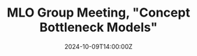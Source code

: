 ---
title: MLO Group Meeting, "Concept Bottleneck Models"
event: MLO Group Meeting
event_url: https://www.epfl.ch/labs/mlo/

location: EPFL
address:
  street: Rte J-D. Colladon
  city: Ecublens
  region: Vaud
  postcode: '1015'
  country: Switzerland

summary: 1 hour oral talk on the Defense against Feature Reconstruction attacks.
date: '2024-10-09T14:00:00Z'
date_end: '2024-10-09T15:15:00Z'

authors: []
tags: []

#featured: false

links:
- name: Slides
  url: uploads/andrei_mlo_meeting_jast.pdf
---